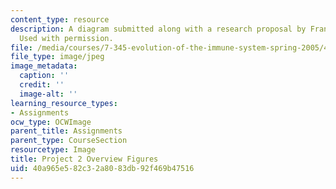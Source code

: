 ```yaml
---
content_type: resource
description: A diagram submitted along with a research proposal by Francis Wolenski.
  Used with permission.
file: /media/courses/7-345-evolution-of-the-immune-system-spring-2005/40a965e582c32a8083db92f469b47516_francisoverview.jpg
file_type: image/jpeg
image_metadata:
  caption: ''
  credit: ''
  image-alt: ''
learning_resource_types:
- Assignments
ocw_type: OCWImage
parent_title: Assignments
parent_type: CourseSection
resourcetype: Image
title: Project 2 Overview Figures
uid: 40a965e5-82c3-2a80-83db-92f469b47516
---
```

